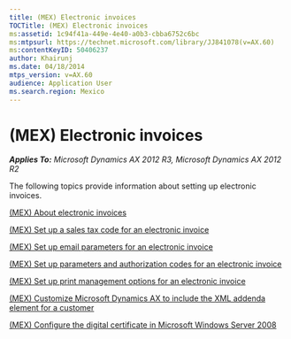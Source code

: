 ```yaml
---
title: (MEX) Electronic invoices
TOCTitle: (MEX) Electronic invoices
ms:assetid: 1c94f41a-449e-4e40-a0b3-cbba6752c6bc
ms:mtpsurl: https://technet.microsoft.com/library/JJ841078(v=AX.60)
ms:contentKeyID: 50406237
author: Khairunj
ms.date: 04/18/2014
mtps_version: v=AX.60
audience: Application User
ms.search.region: Mexico
---
```


# (MEX) Electronic invoices 


_**Applies To:** Microsoft Dynamics AX 2012 R3, Microsoft Dynamics AX 2012 R2_

The following topics provide information about setting up electronic invoices.

[(MEX) About electronic invoices](mex-about-electronic-invoices.md)

[(MEX) Set up a sales tax code for an electronic invoice](mex-set-up-a-sales-tax-code-for-an-electronic-invoice.md)

[(MEX) Set up email parameters for an electronic invoice](mex-set-up-email-parameters-for-an-electronic-invoice.md)

[(MEX) Set up parameters and authorization codes for an electronic invoice](mex-set-up-parameters-and-authorization-codes-for-an-electronic-invoice.md)

[(MEX) Set up print management options for an electronic invoice](mex-set-up-print-management-options-for-an-electronic-invoice.md)

[(MEX) Customize Microsoft Dynamics AX to include the XML addenda element for a customer](mex-customize-microsoft-dynamics-ax-to-include-the-xml-addenda-element-for-a-customer.md)

[(MEX) Configure the digital certificate in Microsoft Windows Server 2008](mex-configure-the-digital-certificate-in-microsoft-windows-server-2008.md)

  


